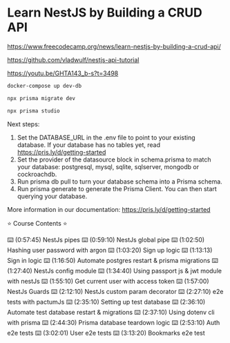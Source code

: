 # Learn NestJS by Building a CRUD API

<https://www.freecodecamp.org/news/learn-nestjs-by-building-a-crud-api/>

<https://github.com/vladwulf/nestjs-api-tutorial>

<https://youtu.be/GHTA143_b-s?t=3498>

```ps
docker-compose up dev-db

npx prisma migrate dev

npx prisma studio
```

Next steps:

1. Set the DATABASE_URL in the .env file to point to your existing database. If your database has no tables yet, read <https://pris.ly/d/getting-started>
2. Set the provider of the datasource block in schema.prisma to match your database: postgresql, mysql, sqlite, sqlserver, mongodb or cockroachdb.
3. Run prisma db pull to turn your database schema into a Prisma schema.
4. Run prisma generate to generate the Prisma Client. You can then start querying your database.

More information in our documentation:
<https://pris.ly/d/getting-started>

⭐️ Course Contents ⭐

⌨️ (0:57:45) NestJs pipes
⌨️ (0:59:10) NestJs global pipe
⌨️ (1:02:50) Hashing user password with argon
⌨️ (1:03:20) Sign up logic
⌨️ (1:13:13) Sign in logic
⌨️ (1:16:50) Automate postgres restart & prisma migrations
⌨️ (1:27:40) NestJs config module
⌨️ (1:34:40) Using passport js & jwt module with nestJs
⌨️ (1:55:10) Get current user with access token
⌨️ (1:57:00) NestJs Guards
⌨️ (2:12:10) NestJs custom param decorator
⌨️ (2:27:10) e2e tests with pactumJs
⌨️ (2:35:10) Setting up test database
⌨️ (2:36:10) Automate test database restart & migrations
⌨️ (2:37:10) Using dotenv cli with prisma
⌨️ (2:44:30) Prisma database teardown logic
⌨️ (2:53:10) Auth e2e tests
⌨️ (3:02:01) User e2e tests
⌨️ (3:13:20) Bookmarks e2e test
